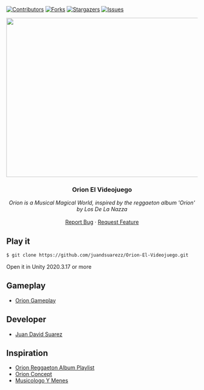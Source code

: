 [![Contributors][contributors-shield]][contributors-url]
[![Forks][forks-shield]][forks-url]
[![Stargazers][stars-shield]][stars-url]
[![Issues][issues-shield]][issues-url]

<p align="center">
  <img src="https://github.com/juandsuarezz/Orion-El-Videojuego/blob/main/Assets/Textures/Pantallas%20Carga/Mapa%20Orion%20FULL%20Res.jpg" width="600" height="420">

  <h3 align="center">Orion El Videojuego</h3>

  <p align="center">
        <em>Orion is a Musical Magical World, inspired by the reggaeton album 'Orion' by Los De La Nazza</em>
    <br /><br />
    <a href="https://github.com/juandsuarezz/Orion-El-Videojuego/issues">Report Bug</a>
    ·
    <a href="https://github.com/juandsuarezz/Orion-El-Videojuego/issues">Request Feature</a>
  </p>
</p>

## Play it
``` bash
$ git clone https://github.com/juandsuarezz/Orion-El-Videojuego.git
```
Open it in Unity 2020.3.17 or more

## Gameplay
* [Orion Gameplay](https://youtu.be/2zEE84SirX4)

## Developer

* [Juan David Suarez](https://twitter.com/juandsuarezw)

## Inspiration

* [Orion Reggaeton Album Playlist](https://youtube.com/playlist?list=PLv1P9u6Frdlcr4Gmp1n2orxESs2O5wEIO)
* [Orion Concept](https://youtu.be/3-cSiY22Y2Q)
* [Musicologo Y Menes](https://es.wikipedia.org/wiki/Music%C3%B3logo_%26_Menes)

[contributors-shield]: https://img.shields.io/github/contributors/juandsuarezz/Orion-El-Videojuego?style=flat-square
[contributors-url]: https://github.com/juandsuarezz/Orion-El-Videojuego/graphs/contributors
[forks-shield]: https://img.shields.io/github/forks/juandsuarezz/Orion-El-Videojuego.svg?style=flat-square
[forks-url]: https://github.com/juandsuarezz/Orion-El-Videojuego/network/members
[stars-shield]: https://img.shields.io/github/stars/juandsuarezz/Orion-El-Videojuego.svg?style=flat-square
[stars-url]: https://github.com/juandsuarezz/Orion-El-Videojuego/stargazers
[issues-shield]: https://img.shields.io/github/issues/juandsuarezz/Orion-El-Videojuego?style=flat-square
[issues-url]: https://github.com/juandsuarezz/Orion-El-Videojuego/issues
